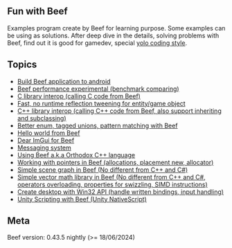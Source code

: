Fun with Beef
-------------
Examples program create by Beef for learning purpose. Some examples can be using as solutions.
After deep dive in the details, solving problems with Beef, find out it is good for gamedev, special [yolo coding style](https://github.com/a327ex/blog/issues/24).


Topics
------
- [Build Beef application to android](/Android)
- [Beef performance experimental (benchmark comparing)](/BeefPerfExpr)
- [C library interop (calling C code from Beef)](/CInterop)
- [Fast, no runtime reflection tweening for entity/game object](/ComptimeTweening)
- [C++ library interop (calling C++ code from Beef, also support inheriting and subclassing)](/CppInterop)
- [Better enum, tagged unions, pattern matching with Beef](/Enum)
- [Hello world from Beef](/HelloWorld)
- [Dear ImGui for Beef](/ImGui)
- [Messaging system](/MessageSystem)
- [Using Beef a.k.a Orthodox C++ language](/OrthodoxC%2B%2BComparing)
- [Working with pointers in Beef (allocations, placement new, allocator)](/Pointer)
- [Simple scene graph in Beef (No different from C++ and C#)](/SceneGraph)
- [Simple vector math library in Beef (No different from C++ and C#, operators overloading, properties for swizzling, SIMD instructions)](/VectorMath)
- [Create desktop with Win32 API (handle written bindings, input handling)](/Win32Window)
- [Unity Scripting with Beef (Unity NativeScript)](/UnityScripting)

Meta
----
Beef version: 0.43.5 nightly (>= 18/06/2024)